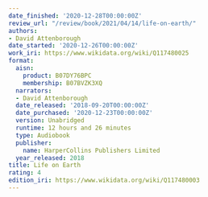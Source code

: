 ```yaml
---
date_finished: '2020-12-28T00:00:00Z'
review_url: "/review/book/2021/04/14/life-on-earth/"
authors:
- David Attenborough
date_started: '2020-12-26T00:00:00Z'
work_iri: https://www.wikidata.org/wiki/Q117480025
format:
  aisn:
    product: B07DY76BPC
    membership: B07BVZK3XQ
  narrators:
  - David Attenborough
  date_released: '2018-09-20T00:00:00Z'
  date_purchased: '2020-12-23T00:00:00Z'
  version: Unabridged
  runtime: 12 hours and 26 minutes
  type: Audiobook
  publisher:
    name: HarperCollins Publishers Limited
  year_released: 2018
title: Life on Earth
rating: 4
edition_iri: https://www.wikidata.org/wiki/Q117480003
---
```


